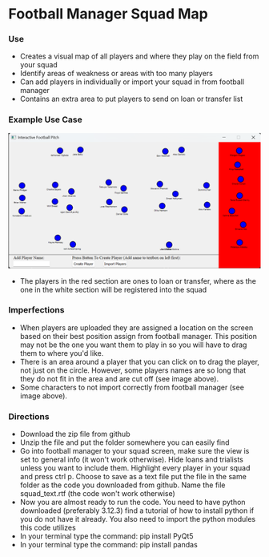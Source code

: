 # Football Manager Squad Map
### Use
* Creates a visual map of all players and where they play on the field from your squad
* Identify areas of weakness or areas with too many players
* Can add players in individually or import your squad in from football manager
* Contains an extra area to put players to send on loan or transfer list

### Example Use Case
![alt text](fmSquadVisualization.png)
* The players in the red section are ones to loan or transfer, where as the one in the white section will be registered into the squad

### Imperfections
* When players are uploaded they are assigned a location on the screen based on their best position assign from football manager. This position may not be the one you want them to play in so you will have to drag them to where you'd like.
* There is an area around a player that you can click on to drag the player, not just on the circle. However, some players names are so long that they do not fit in the area and are cut off (see image above).
* Some characters to not import correctly from football manager (see image above).

### Directions
* Download the zip file from github
* Unzip the file and put the folder somewhere you can easily find
* Go into football manager to your squad screen, make sure the view is set to general info (it won't work otherwise). Hide loans and trialists unless you want to include them. Highlight every player in your squad and press ctrl p. Choose to save as a text file put the file in the same folder as the code you downloaded from github. Name the file squad_text.rtf (the code won't work otherwise)
* Now you are almost ready to run the code. You need to have python downloaded (preferably 3.12.3) find a tutorial of how to install python if you do not have it already. You also need to import the python modules this code utilizes
* In your terminal type the command: pip install PyQt5
* In your terminal type the command: pip install pandas